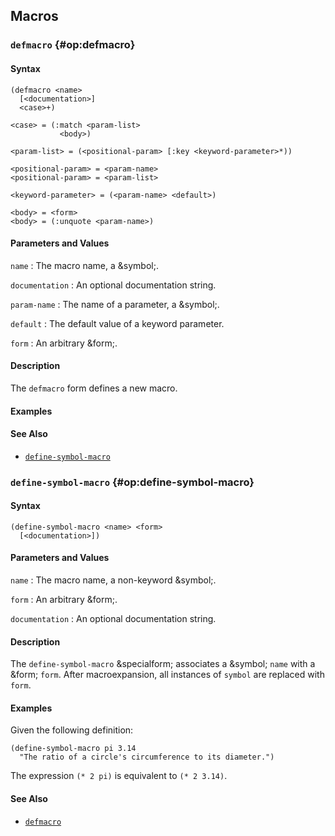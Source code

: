 ## Macros

### `defmacro` {#op:defmacro}

#### Syntax

```
(defmacro <name>
  [<documentation>]
  <case>+)

<case> = (:match <param-list>
           <body>)

<param-list> = (<positional-param> [:key <keyword-parameter>*))

<positional-param> = <param-name>
<positional-param> = <param-list>

<keyword-parameter> = (<param-name> <default>)

<body> = <form>
<body> = (:unquote <param-name>)
```

#### Parameters and Values

`name`
: The macro name, a &symbol;.

`documentation`
: An optional documentation string.

`param-name`
: The name of a parameter, a &symbol;.

`default`
: The default value of a keyword parameter.

`form`
: An arbitrary &form;.

#### Description

The `defmacro` form defines a new macro.

#### Examples

#### See Also

- [`define-symbol-macro`](#op:define-symbol-macro)

### `define-symbol-macro` {#op:define-symbol-macro}

#### Syntax

```
(define-symbol-macro <name> <form>
  [<documentation>])
```

#### Parameters and Values

`name`
: The macro name, a non-keyword &symbol;.

`form`
: An arbitrary &form;.

`documentation`
: An optional documentation string.

#### Description

The `define-symbol-macro` &specialform; associates a &symbol; `name` with a
&form; `form`. After macroexpansion, all instances of `symbol` are replaced with
`form`.

#### Examples

Given the following definition:

```
(define-symbol-macro pi 3.14
  "The ratio of a circle's circumference to its diameter.")
```

The expression `(* 2 pi)` is equivalent to `(* 2 3.14)`.

#### See Also

- [`defmacro`](#op:defmacro)
